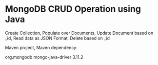 # MongoDB CRUD Operation using Java
Create Collection,
Populate over Documents,
Update Document based on _id,
Read data as JSON Format,
Delete based on _id






Maven project,
Maven dependency:

<dependencies>
  <dependency>
    <groupId>org.mongodb</groupId>
    <artifactId>mongo-java-driver</artifactId>
    <version>3.11.2</version>
  </dependency>
</dependencies>
